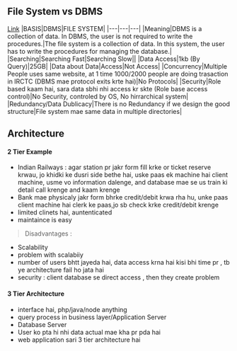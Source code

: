 ## File System vs DBMS

[Link](https://www.javatpoint.com/dbms-vs-files-system)
|BASIS|DBMS|FILE SYSTEM|
|---|---|---|
|Meaning|DBMS is a collection of data. In DBMS, the user is not required to write the procedures.|The file system is a collection of data. In this system, the user has to write the procedures for managing the database.|
|Searching|Searching Fast|Searching Slow||
|Data Access|1kb (By Query)|25GB|
|Data about Data|Access|Not Access|
|Concurrency|Multiple People uses same website, at 1 time 1000/2000 people are doing trasaction in IRCTC (DBMS mae protocol exits krte hai)|No Protocols|
|Security|Role based kaam hai, sara data sbhi nhi access kr skte (Role base access control)|No Security, controled by OS, No hirrarchical system|
|Redundancy/Data Dublicacy|There is no Redundancy if we design the good structure|File system mae same data in multiple directories|



## Architecture

#### 2 Tier Example
 
- Indian Railways : agar station pr jakr form fill krke or ticket reserve krwau, jo khidki ke dusri side bethe hai, uske paas ek machine hai client machine, usme vo information dalenge, and database mae se us train ki detail call krenge and kaam krenge
- Bank mae physicaly jakr form bhrke credit/debit krwa rha hu, unke paas client machine hai clerk ke paas,jo sb check krke credit/debit krenge
- limited clinets hai, auntenticated
- maintaince is easy

> Disadvantages :

- Scalability
- problem with scalabiiy
- number of users bhtt jayeda hai, data access krna hai kisi bhi time pr , tb ye architecture fail ho jata hai
- security : client database se direct access , then they create problem


#### 3 Tier Architecture

- interface hai, php/java/node anything
- query process in business layer/Application Server
- Database Server
- User ko pta hi nhi data actual mae kha pr pda hai
- web application sari 3 tier architecture hai



